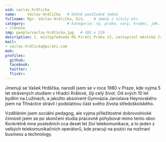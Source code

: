 ```yaml
---
uid: vaclav.hrdlicka
name:     Václav Hrdlička  	# běžně používáné jméno
fullname: Mgr. Václav Hrdlička, DiS.	# jméno s tituly etc.
category:                 	# kategorie: rp, praha, vary, hradec, jmk, senat
- clenove
img: people/vaclav-hrdlicka.jpg   # 165 x 220
description: 1. místopředseda MS Piráti Praha 13, zastupitel městské části Praha 13 	# kratký popis, max 160 znaků
mail:
- vaclav.hrdlicka@pirati.com
mob:
profiles:
  github:       
  facebook: 
  twitter: 		  
  flickr:		  
---
```


Jmenuji se Vašek Hrdlička, narodil jsem se v roce 1980 v Praze, kde vyjma 5 let strávených studiem v Hradci Králové, žiji celý život. Od svých 10 let bydlím na Lužinách, a jakožto absolvent Gymnázia Jaroslava Heyrovského jsem na Třináctce strávil i podstatnou část svého života středoškolského.

Vzděláním jsem sociální pedagog, ale vyjma příležitostné dobrovolnické činnosti jsem se po skončení studia pracovně pohyboval mimo tento obor. Konkrétně mne posledních cca deset let živí telekomunikace, a to jeden z velkých telekomunikačních operátorů, kde pracuji na pozici na rozhraní business a technology.
